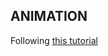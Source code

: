 ## ANIMATION

Following [this tutorial](https://www.youtube.com/watch?v=zHUpx90NerM&list=WL&index=2)
